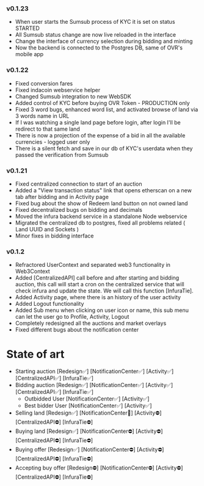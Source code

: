 ### v0.1.23

- When user starts the Sumsub process of KYC it is set on status STARTED
- All Sumsub status change are now live reloaded in the interface
- Change the interface of currency selection during bidding and minting
- Now the backend is connected to the Postgres DB, same of OVR's mobile app

### v0.1.22

- Fixed conversion fares
- Fixed indacoin webservice helper
- Changed Sumsub integration to new WebSDK
- Added control of KYC before buying OVR Token - PRODUCTION only
- Fixed 3 word bugs, enhanced word list, and activated browse of land via 3 words name in URL
- If I was watching a single land page before login, after login I'll be redirect to that same land
- There is now a projection of the expense of a bid in all the available currencies - logged user only
- There is a silent fetch and save in our db of KYC's userdata when they passed the verification from Sumsub

### v0.1.21

- Fixed centralized connection to start of an auction
- Added a "View transaction status" link that opens etherscan on a new tab after bidding and in Activity page
- Fixed bug about the show of Redeem land button on not owned land
- Fixed decentralized bugs on bidding and decimals
- Moved the infura backend service in a standalone Node webservice
- Migrated the centralized db to postgres, fixed all problems related ( Land UUID and Sockets )
- Minor fixes in bidding interface

### v0.1.2

- Refractored UserContext and separated web3 functionality in Web3Context
- Added [CentralizedAPI] call before and after starting and bidding auction, this call will start a cron on the centralized service that will check infura and update the state. We will call this function [InfuraTie].
- Added Activity page, where there is an history of the user activity
- Added Logout functionality
- Added Sub menu when clicking on user icon or name, this sub menu can let the user go to Profile, Activity, Logout
- Completely redesigned all the auctions and market overlays
- Fixed different bugs about the notification center

# State of art

- Starting auction [Redesign✅] [NotificationCenter✅] [Activity✅] [CentralizedAPI✅] [InfuraTie✅]
- Bidding auction [Redesign✅] [NotificationCenter✅] [Activity✅] [CentralizedAPI✅] [InfuraTie✅]
  - Outbidded User [NotificationCenter✅] [Activity✅]
  - Best bidder User [NotificationCenter✅] [Activity✅]
- Selling land [Redesign✅] [NotificationCenter🚧] [Activity⛔] [CentralizedAPI⛔] [InfuraTie⛔]
- Buying land [Redesign✅] [NotificationCenter⛔] [Activity⛔] [CentralizedAPI⛔] [InfuraTie⛔]
- Buying offer [Redesign✅] [NotificationCenter⛔] [Activity⛔] [CentralizedAPI⛔] [InfuraTie⛔]
- Accepting buy offer [Redesign⛔] [NotificationCenter⛔] [Activity⛔] [CentralizedAPI⛔] [InfuraTie⛔]
